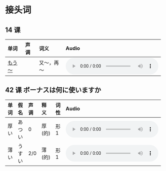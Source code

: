 # 接头词

## 14 课

| 单词                  | 声调 | 词义       | Audio                                                                                      |
| :-------------------- | :--- | :--------- | :----------------------------------------------------------------------------------------- |
| [もう～](./14/もう～) |      | 又～，再～ | <audio src="http://dict.youdao.com/dictvoice?le=jap&audio=もう～&type=3" controls></audio> |

## 42 课 ボーナスは何に使いますか

| 单词 | 假名   | 声调 | 释义   | 词性 | Audio                                                                                    |
| :--- | :----- | :--- | :----- | :--- | :--------------------------------------------------------------------------------------- |
| 厚い | あつい | 0    | 厚(的) | 形 1 | <audio src="http://dict.youdao.com/dictvoice?le=jap&audio=厚い&type=3" controls></audio> |
| 薄い | うすい | 2/0  | 薄(的) | 形 1 | <audio src="http://dict.youdao.com/dictvoice?le=jap&audio=薄い&type=3" controls></audio> |
